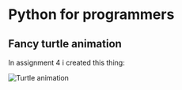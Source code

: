 # Python for programmers

## Fancy turtle animation
In assignment 4 i created this thing:

![Turtle animation](./04%20-%20Turtle%20and%20functions/images/final_1.gif)
